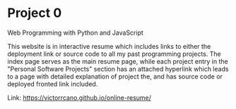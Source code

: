 # Project 0

Web Programming with Python and JavaScript

This website is in interactive resume which includes links to either the deployment link or source code to all my past programming projects. 
The index page serves as the main resume page, while each project entry in the "Personal Software Projects" section has an attached hyperlink which leads to a page with detailed explanation of project the, and has source code or deployed fronted link included.

Link: https://victorrcano.github.io/online-resume/
